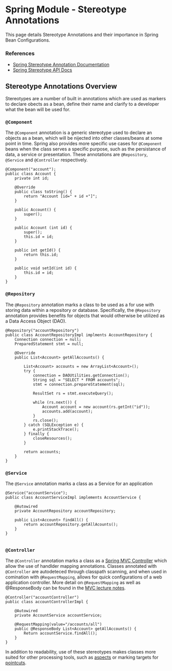 # Spring Module - Stereotype Annotations

This page details Stereotype Annotations and their importance in Spring Bean Configurations.

### References
* [Spring Stereotype Annotation Documentation](https://docs.spring.io/spring/docs/4.0.x/spring-framework-reference/html/beans.html#beans-stereotype-annotations)
* [Spring Stereotype API Docs](https://docs.spring.io/spring/docs/current/javadoc-api/org/springframework/stereotype/package-summary.html)

## Stereotype Annotations Overview
Stereotypes are a number of built in annotations which are used as markers to declare obects as a bean, define their name and clarify to a developer what the bean will be used for.

### `@Component`
The `@Component` annotation is a generic stereotype used to declare an objects as a bean, which will be nijected into other classes/beans at some point in time. Spring also provides more specific use cases for `@Component` beans when the class serves a specific purpose, such as the persistance of data, a service or presentation. These annotations are `@Repository`, `@Service` and `@Controller` respectively.

```
@Component("account");
public class Account {
    private int id;

    @Override
    public class toString() {
        return "Account [id=" + id +"]";
    }

    public Account() {
        super();
    }

    public Account (int id) {
        super();
        this.id = id;
    }

    public int getId() {
        return this.id;
    }

    public void setId(int id) {
        this.id = id;
    }
}
```


### `@Repository`
The `@Repository` annotation marks a class to be used as a for use with storing data within a repository or database. Specifically, the `@Repository` annotation provides benefits for objects that would otherwise be utilized as a Data Access Object (DAO).

```
@Repository("accountRepository")
public class AccountRepositoryImpl implments AccountRepository {
    Connection connection = null;
    PreparedStatement stmt = null;

    @Override
    public List<Account> getAllAccounts() {

        List<Account> accounts = new ArrayList<Account>();
        try {
            connection = DAOUtilities.getConnection();
            String sql = "SELECT * FROM accounts";
            stmt = connection.prepareStatement(sql);

            ResultSet rs = stmt.executeQuery();

            while (rs.next()) {
                Account account = new account(rs.getInt("id"));
                accounts.add(account);
            }
            rs.close();
        } catch (SQLException e) {
            e.printStackTrace();
        } finally {
            closeResources();
        }
    
        return accounts;
    }
}
```

### `@Service`
The `@Service` annotation marks a class as a Service for an application

```
@Service("accountService");
public class AccountServiceImpl implements AccountService {

    @Autowired
    private AccountRepository accountRepository;

    public List<Account> findAll() {
        return accountRepository.getAllAcounts();
    }
}


```

### `@Controller`
The `@Controller` annotation marks a class as a [Spring MVC Controller](../b-mvc/README.md) which allow the use of handlder mapping annotations. Classes annotated with `@Controller` are autodeteced through classpath scanning, and when used in comination with `@RequestMapping`, allows for quick configurations of a web application controller. More detail on `@RequestMapping` as well as @ResponseBody can be found in the [MVC lecture notes](../b-mvc/README.md).

```
@Controller("accountController")
public class accountControllerImpl {

    @Autowired
    private AccountService accountService;

    @RequestMapping(value="/accounts/all")
    public @ResponseBody List<Account> getAllAccounts() {
        Return accountService.findAll();
    }
}

```

In addition to readability, use of these stereotypes makes classes more suited for other processing tools, such as [aspects](../c-aop/aop-and-ccc-overview.md) or marking targets for [pointcuts](../c-aop/pointcut.md).
